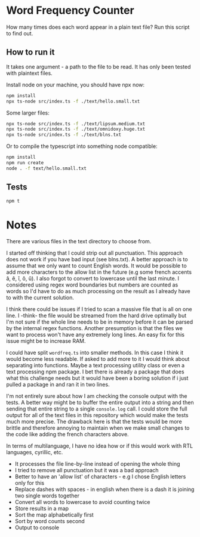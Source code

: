 # Word Frequency Counter

How many times does each word appear in a plain text file? Run this script to find out.

## How to run it

It takes one argument - a path to the file to be read. It has only been tested with plaintext files.

Install node on your machine, you should have npx now:

```bash
npm install
npx ts-node src/index.ts -f ./text/hello.small.txt
```

Some larger files:

```bash
npx ts-node src/index.ts -f ./text/lipsum.medium.txt
npx ts-node src/index.ts -f ./text/omnidoxy.huge.txt
npx ts-node src/index.ts -f ./text/blns.txt
```

Or to compile the typescript into something node compatible:

```bash
npm install
npm run create
node . -f text/hello.small.txt
```

## Tests

```bash
npm t
```

# Notes

There are various files in the text directory to choose from.

I started off thinking that I could strip out all punctuation. This approach does not work if you have bad input (see blns.txt). A better approach is to assume that we only want to count English words. It would be possible to add more characters to the allow list in the future (e.g some french accents â, ê, î, ô, û). I also forgot to convert to lowercase until the last minute. I considered using regex word boundaries but numbers are counted as words so I'd have to do as much processing on the result as I already have to with the current solution.

I think there could be issues if I tried to scan a massive file that is all on one line. I -think- the file would be streamed from the hard drive optimally but I'm not sure if the whole line needs to be in memory before it can be parsed by the internal regex functions. Another presumption is that the files we want to process won't have any extremely long lines. An easy fix for this issue might be to increase RAM.

I could have split `wordfreq.ts` into smaller methods. In this case I think it would become less readable. If asked to add more to it I would think about separating into functions. Maybe a text processing utility class or even a text processing npm package. I bet there is already a package that does what this challenge needs but it would have been a boring solution if i just pulled a package in and ran it in two lines.

I'm not entirely sure about how I am checking the console output with the tests. A better way might be to buffer the entire output into a string and then sending that entire string to a single `console.log` call. I could store the full output for all of the text files in this repository which would make the tests much more precise. The drawback here is that the tests would be more brittle and therefore annoying to maintain when we make small changes to the code like adding the french characters above.

In terms of multilanguage, I have no idea how or if this would work with RTL languages, cyrillic, etc.

 - It processes the file line-by-line instead of opening the whole thing
 - I tried to remove all punctuation but it was a bad approach
 - Better to have an 'allow list' of characters - e.g I chose English letters only for this
 - Replace dashes with spaces - in english when there is a dash it is joining two single words together
 - Convert all words to lowercase to avoid counting twice
 - Store results in a map
 - Sort the map alphabetically first
 - Sort by word counts second
 - Output to console
 